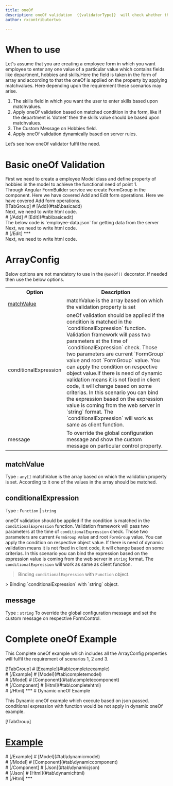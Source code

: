 ```yaml
---
title: oneOf
description: oneOf validation  {{validatorType}}  will check whether the user has entered any one of the given inputs or not.
author: rxcontributortwo

---
```


# When to use
Let's assume that you are creating a employee form in which you want employee to enter any one value of a particular value which contains fields like department, hobbies and skills.Here the field is taken in the form of array and according to that the oneOf is applied on the property by applying matchvalues. Here depending upon the requirement these scenarios may arise.
<ol>
<li>The skills field in which you want the user to enter skills based upon matchvalues.</li>
<li>Apply oneOf validation based on matched condition in the form, like if the department  is ‘dotnet’ then the skills value should be based upon matchvalues.</li>
<li>The Custom Message on Hobbies field.</li>
<li>Apply oneOf validation dynamically based on server rules.</li>
</ol>
Let’s see how oneOf validator fulfil the need.

# Basic oneOf Validation

<data-scope scope="['decorator']">
First we need to create a employee Model class and define property of hobbies in the model to achieve the functional need of point 1.
<div component="app-code" key="oneOf-add-model"></div> 
</data-scope>
Through Angular FormBuilder service we create FormGroup in the component.
<data-scope scope="['decorator']">
Here we have covered Add and Edit form operations. 
</data-scope>

<data-scope scope="['validator','template-driven']">
Here we have covered Add form operations. 
</data-scope> 

<data-scope scope="['decorator']">
<div component="app-tabs" key="basic-operations"></div>
[!TabGroup]
# [Add](#tab\basicadd)
<div component="app-code" key="oneOf-add-component"></div> 
Next, we need to write html code.
<div component="app-code" key="oneOf-add-html"></div> 
<div component="app-example-runner" ref-component="app-oneOf-add"></div>
# [/Add]
# [Edit](#tab\basicedit)
<div component="app-code" key="oneOf-edit-component"></div> 
The below code is `employee-data.json` for getting data from the server
<div component="app-code" key="oneOf-edit-json"></div> 
Next, we need to write html code.
<div component="app-code" key="oneOf-edit-html"></div> 
<div component="app-example-runner" ref-component="app-oneOf-edit"></div>
# [/Edit]
***
</data-scope>

<data-scope scope="['validator','template-driven']">
<div component="app-code" key="oneOf-add-component"></div> 
Next, we need to write html code.
<div component="app-code" key="oneOf-add-html"></div> 
<div component="app-example-runner" ref-component="app-oneOf-add"></div>
</data-scope>

# ArrayConfig
Below options are not mandatory to use in the `@oneOf()` decorator. If needed then use the below options.
                     
<table class="table table-bordered table-striped">
<tr><th>Option</th><th>Description</th></tr>
<tr><td><a href="#matchValue" (click)='scrollTo("#matchValue")' title="matchValue">matchValue</a></td><td>matchValue is the array based on which the validation property is set </td></tr>
<tr><td><a  (click)='scrollTo("#conditionalExpression")' title="conditionalExpression">conditionalExpression</a></td><td>oneOf validation should be applied if the condition is matched in the `conditionalExpression` function. Validation framework will pass two parameters at the time of `conditionalExpression` check. Those two parameters are current `FormGroup` value and root `FormGroup` value. You can apply the condition on respective object value.If there is need of dynamic validation means it is not fixed in client code, it will change based on some criterias. In this scenario you can bind the expression based on the expression value is coming from the web server in `string` format. The `conditionalExpression` will work as same as client function.</td></tr>
<tr><td><a  (click)='scrollTo("#message")' title="message">message</a></td><td>To override the global configuration message and show the custom message on particular control property.</td></tr>
</table>

## matchValue 
Type :  `any[]` 
matchValue is the array based on which the validation property is set. According to it one of the values in the array should be matched.

<div component="app-code" key="oneOf-matchValueExample-model"></div> 
<div component="app-example-runner" ref-component="app-oneOf-matchValue" title="oneOf decorators with matchValue" key="matchValue"></div>

## conditionalExpression 
Type :  `Function`  |  `string` 

oneOf validation should be applied if the condition is matched in the `conditionalExpression` function. Validation framework will pass two parameters at the time of `conditionalExpression` check. Those two parameters are current `FormGroup` value and root `FormGroup` value. You can apply the condition on respective object value.
If there is need of dynamic validation means it is not fixed in client code, it will change based on some criterias. In this scenario you can bind the expression based on the expression value is coming from the web server in `string` format. The `conditionalExpression` will work as same as client function.
 
> Binding `conditionalExpression` with `Function` object.
<div component="app-code" key="oneOf-conditionalExpressionExampleFunction-model"></div> 
> Binding `conditionalExpression` with `string` object.
<div component="app-code" key="oneOf-conditionalExpressionExampleString-model"></div> 

<div component="app-example-runner" ref-component="app-oneOf-conditionalExpression" title="oneOf decorators with conditionalExpression" key="conditionalExpression"></div>

## message
Type :  `string` 
To override the global configuration message and set the custom message on respective FormControl.

<div component="app-code" key="oneOf-messageExample-model"></div> 
<div component="app-example-runner" ref-component="app-oneOf-message" title="oneOf decorators with message" key="message"></div>

# Complete oneOf Example

This Complete oneOf example which includes all the ArrayConfig properties will fulfil the requirement of scenarios 1, 2 and 3.

<div component="app-tabs" key="complete"></div>
[!TabGroup]
# [Example](#tab\completeexample)
<div component="app-example-runner" ref-component="app-oneOf-complete"></div>
# [/Example]
<data-scope scope="['decorator']">
# [Model](#tab\completemodel)
<div component="app-code" key="oneOf-complete-model"></div> 
# [/Model]
</data-scope>
# [Component](#tab\completecomponent)
<div component="app-code" key="oneOf-complete-component"></div> 
# [/Component]
# [Html](#tab\completehtml)
<div component="app-code" key="oneOf-complete-html"></div> 
# [/Html]
***

<data-scope scope="['decorator','validator']">
# Dynamic oneOf Example

This Dynamic oneOf example which execute based on json passed. conditional expression with function would be not apply in dynamic oneOf example. 

<div component="app-tabs" key="dynamic"></div>

[!TabGroup]
# [Example](#tab\dynamicexample)
<div component="app-example-runner" ref-component="app-oneOf-dynamic"></div>
# [/Example]
<data-scope scope="['decorator']">
# [Model](#tab\dynamicmodel)
<div component="app-code" key="oneOf-dynamic-model"></div>
# [/Model]
</data-scope>
# [Component](#tab\dynamiccomponent)
<div component="app-code" key="oneOf-dynamic-component"></div>
# [/Component]
# [Json](#tab\dynamicjson)
<div component="app-code" key="oneOf-dynamic-json"></div>
# [/Json]
# [Html](#tab\dynamichtml)
<div component="app-code" key="oneOf-dynamic-html"></div> 
# [/Html]
***
</data-scope>